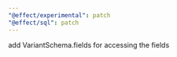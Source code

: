 ```yaml
---
"@effect/experimental": patch
"@effect/sql": patch
---
```


add VariantSchema.fields for accessing the fields
